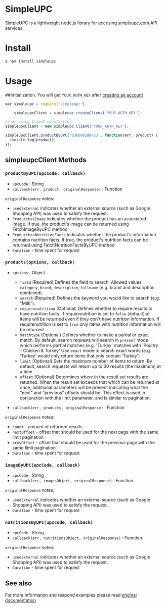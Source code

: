 SimpleUPC
==============
SimpleUPC is a lightweight node.js library for accesing [simpleupc.com](http://simpleupc.com/) API services.


# Install

```sh
$ npm install simpleupc
```


# Usage

##Initialization. 
You will get `YOUR_AUTH_KEY` after [creating an account](http://simpleupc.com/price.php)
```js
var simpleupc = require('simpleupc'),

    simpleupcClient = simpleupc.createClient('YOUR_AUTH_KEY');

// or using Client constructor
simpleupcClient = new simpleupc.Client('YOUR_AUTH_KEY');

simpleupcClient.productByUPC('036000280753', function(err, product) {
  console.log(product);
});
```

## simpleupcClient Methods

### `productByUPC(upcCode, callback)`
* `upcCode` : String
* `callback(err, product, originalResponse)` : Function

`originalResponse` notes:
  * `usedExternal` indicates whether an external source (such as Google Shopping API) was used to satisfy the request.
  * `ProductHasImage` indicates whether the product has an associated image. If true, the product's image can be returned using FetchImageByUPC method
  * `ProductHasNutritionFacts` indicates whether the product's information contains nutrition facts. If true, the product's nutrition facts can be returned using FetchNutritionFactsByUPC method
  * `Duration` - time spent for request


### `products(options, callback)`
* `options` : Object
  * `field` (Required)
Defines the field to search.
Allowed values: `category`, `brand`, `description`, `fullname` (e.g. brand and description combined).
  * `search` (Required)
Defines the keyword you would like to search (e.g. "Milk").
  * `requirenutrition` (Optional)
Defines whether to require results to have nutrition facts.
If requirenutrition is set to `false` (default) all items will be returned even if they don't have nutrition information.
If requirenutrition is set to `true` only items with nutrition information will be returned.
  * `matchtype` (Optional)
Defines whether to make a partial or exact match.
By default, search requests will search in `present` mode which performs partial matches (e.g. 'Turkey' matches with 'Poultry - Chicken & Turkey'
Use `exact` mode to search exact words (e.g. 'Turkey' would only return items that only contain 'Turkey')
  * `limit` (Optional)
Sets the maximum number of items to return.
By default, search requests will return up to 30 results (the maximum) at a time.
  * `offset` (Optional)
Determines where in the result set results are returned.
When the result set exceeds that which can be returned at once, additional parameters will be present indicating what the “next” and “previous” offsets should be.
This effect is used in conjunction with the limit parameter, and is similar to pagination.


* `callback(err, products, originalResponse)` : Function

`originalResponse` notes:
  * `count` - amount of returned results
  * `nextOffset` - offset that should be used for the next page with the same limit pagination
  * `prevOffset` - offset that should be used for the previous page with the same limit pagination
  * `Duration` - time spent for request



### `imageByUPC(upcCode, callback)`
* `upcCode` : String
* `callback(err, imagesObject, originalResponse)` : Function

`originalResponse` notes:
  * `usedExternal` indicates whether an external source (such as Google Shopping API) was used to satisfy the request.
  * `Duration` - time spent for request
 



### `nutritionsByUPC(upcCode, callback)`
* `upcCode` : String
* `callback(err, nutritionsObject, originalResponse)` : Function

`originalResponse` notes:
  * `usedExternal` indicates whether an external source (such as Google Shopping API) was used to satisfy the request.
  * `Duration` - time spent for request

## See also
For more information and respond examples please read [original documentation](http://simpleupc.com/api/)
